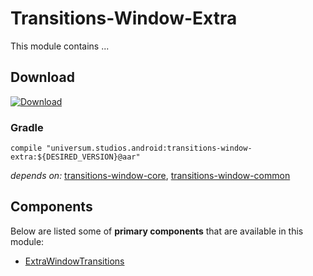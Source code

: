 Transitions-Window-Extra
===============

This module contains ...

## Download ##
[![Download](https://api.bintray.com/packages/universum-studios/android/universum.studios.android%3Atransitions/images/download.svg)](https://bintray.com/universum-studios/android/universum.studios.android%3Atransitions/_latestVersion)

### Gradle ###

    compile "universum.studios.android:transitions-window-extra:${DESIRED_VERSION}@aar"

_depends on:_
[transitions-window-core](https://github.com/universum-studios/android_transitions/tree/master/library-window-core),
[transitions-window-common](https://github.com/universum-studios/android_transitions/tree/master/library-window-common)

## Components ##

Below are listed some of **primary components** that are available in this module:

- [ExtraWindowTransitions](https://github.com/universum-studios/android_transitions/blob/master/library-window-extra/src/main/java/universum/studios/android/transition/ExtraWindowTransitions.java)
